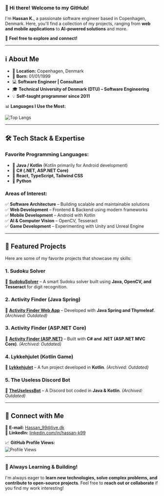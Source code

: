 ### 👋 Hi there! Welcome to my GitHub!  

I'm **Hassan K.**, a passionate software engineer based in Copenhagen, Denmark. Here, you'll find a collection of my projects, ranging from **web and mobile applications** to **AI-powered solutions** and more.  

🚀 **Feel free to explore and connect!**  

---

## ℹ️ About Me  

- 🏡 **Location:** Copenhagen, Denmark  
- 🎂 **Born:** 01/01/1999  
- 💻 **Software Engineer | Consultant**  
- 🎓 **Technical University of Denmark (DTU) – Software Engineering**  
- 💡 **Self-taught programmer since 2011**  

📊 **Languages I Use the Most:**  

![Top Langs](https://github-readme-stats.vercel.app/api/top-langs/?username=stonebank&layout=compact&langs_count=9&theme=dracula)  

---

## 🛠️ Tech Stack & Expertise  

### **Favorite Programming Languages:**  
- 🔹 **Java / Kotlin** (Kotlin primarily for Android development)  
- 🔹 **C# (.NET, ASP.NET Core)**  
- 🔹 **React, TypeScript, Tailwind CSS**  
- 🔹 **Python**  

### **Areas of Interest:**  
✅ **Software Architecture** – Building scalable and maintainable solutions  
✅ **Web Development** – Frontend & Backend using modern frameworks  
✅ **Mobile Development** – Android with Kotlin  
✅ **AI & Computer Vision** – OpenCV, Tesseract  
✅ **Game Development** – Experimenting with Unity and Unreal Engine  

---

## 🌟 Featured Projects  

Here are some of my favorite projects that showcase my skills:  

### **1. Sudoku Solver**  
📌 **[SudokuSolver](https://github.com/Stonebank/SudokuSolver)** – A smart Sudoku solver built using **Java, OpenCV, and Tesseract** for digit recognition.  

### **2. Activity Finder (Java Spring)**  
📌 **[Activity Finder Web App](https://github.com/Stonebank/activityfinder_webapplication)** – Developed with **Java Spring and Thymeleaf**. *(Archived: Outdated)*  

### **3. Activity Finder (ASP.NET Core)**  
📌 **[Activity Finder (ASP.NET)](https://github.com/Stonebank/activityfinder_asp.net)** – Built with **C# and .NET (ASP.NET MVC Core)**. *(Archived: Outdated)*  

### **4. Lykkehjulet (Kotlin Game)**  
📌 **[Lykkehjulet](https://github.com/Stonebank/Lykkehjulet)** – A fun project developed in **Kotlin**. *(Archived: Outdated)*  

### **5. The Useless Discord Bot**  
📌 **[TheUselessBot](https://github.com/Stonebank/TheUselessBot)** – A Discord bot coded in **Java & Kotlin**. *(Archived: Outdated)*  

---

## 🔗 Connect with Me  

📧 **E-mail:** Hassan_99@live.dk  
💼 **LinkedIn:** [linkedin.com/in/hassan-k99](https://www.linkedin.com/in/hassan-k99)  

📈 **GitHub Profile Views:**  
![Profile Views](https://komarev.com/ghpvc/?username=stonebank)  

---

### 🚀 Always Learning & Building!  
I'm always eager to **learn new technologies, solve complex problems, and contribute to open-source projects**. Feel free to **reach out or collaborate** if you find my work interesting!  
